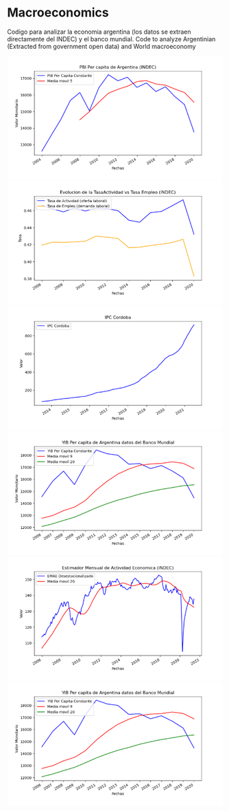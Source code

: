 # Macroeconomics
Codigo para analizar la economia argentina (los datos se extraen directamente del INDEC) y el banco mundial.
Code to analyze Argentinian (Extracted from government open data) and World macroeconomy

![GUI SCREENSHOT](https://raw.githubusercontent.com/alejivo/Macroeconomics/master/ImgDoc/PIBPC_INDEC.png)
![GUI SCREENSHOT](https://raw.githubusercontent.com/alejivo/Macroeconomics/master/ImgDoc/Oferta_Demanda_INDEC.png)
![GUI SCREENSHOT](https://raw.githubusercontent.com/alejivo/Macroeconomics/master/ImgDoc/IPC_Cordoba.png)
![GUI SCREENSHOT](https://raw.githubusercontent.com/alejivo/Macroeconomics/master/ImgDoc/Ingreso_BM.png)
![GUI SCREENSHOT](https://raw.githubusercontent.com/alejivo/Macroeconomics/master/ImgDoc/EMAE_INDEC.png)
![GUI SCREENSHOT](https://raw.githubusercontent.com/alejivo/Macroeconomics/master/ImgDoc/Ingreso_BM.png)